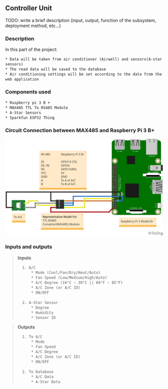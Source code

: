 ## Controller Unit
TODO: write a brief description (input, output, function of the subsystem, deployment method, etc...)

### Description
In this part of the project:

	* Data will be taken from air conditioner (Airwell) and sensors(A-star sensors)
	* The read data will be saved to the database
	* Air conditioning settings will be set according to the data from the web application

### Components used
	* Raspberry pi 3 B +
	* MAX485 TTL To RS485 Module
	* A-Star Sensors
	* Sparkfun ESP32 Thing
  
### Circuit Connection between MAX485 and Raspberry Pi 3 B+
![alt text](Raspberry_RS485_AC_Circuit.png)

### Inputs and outputs
>	**Inputs**
>
>		1. A/C
>			* Mode (Cool/Fan/Dry/Heat/Auto)
>			* Fan Speed (Low/Medium/High/Auto)
>			* A/C Degree (16°C ~ 30°C || 60°F ~ 85°F)
>			* A/C Zone (or A/C ID)
>			* ON/OFF
>
>		2. A-Star Sensor
>			* Degree
>			* Humidity
>			* Sensor ID

>	**Outputs**
>
>		1. To A/C
>			* Mode
>			* Fan Speed
>			* A/C Degree
>			* A/C Zone (or A/C ID)
>			* ON/OFF
>
>		2. To Database
>			* A/C Data
>			* A-Star Data
